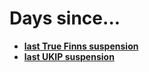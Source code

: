 # Days since...

 * [**last True Finns suspension**](https://hugovk.github.io/dayssince/lasttruefinnssuspension/)
 * [**last UKIP suspension**](https://hugovk.github.io/dayssince/lastukipsuspension/)
